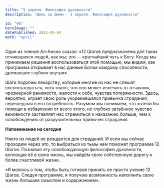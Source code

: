 ```yaml
---
title: "5 апреля. Философия духовности"
description: "День за Днем - 5 апреля. Философия духовности"

id: "96"
heroImage: ""
datePublished: 2023-05-04
moth: "april"
---
```


Один из членов Ал-Анона сказал: «12 Шагов предназначены для таких отчаявшихся
людей, как мы; это — кратчайший путь к Богу. Когда мы принимаем решения
воспользоваться этой помощью, мы видим, как программа открывает в нас данные
Богом каждому способности, дремавшие глубоко внутри».

Шаги подобны лекарству, которые многие из нас не спешат воспользоваться, хотя
знают, что оно может излечить от отчаяния, чрезмерной ранимости, жалости к
себе, чувства потерянности. Здесь, вероятно, играет свою роль укоренившаяся
привычка страдания, перешедшая в его потребность. Разумом мы понимаем, что
хотели бы помощи в избавлении от всего этого, но глубоко затаённое чувство
виновности заставляет нас стремиться к наказанию больше, чем к освобождению от
разрушительных привычек страдания.

**Напоминание на сегодня**

Никто из людей не рождается для страданий. И если мы сейчас проходим через
это, то выбраться из тьмы нам поможет программа 12 Шагов. Познавая эту
освобождающую философию духовности, воплощая её в свою жизнь, мы найдём свою
собственную дорогу к более счастливой жизни.

«Я молюсь о том, чтобы быть готовой принять не просто учение 12 Шагов. Следуя
программе, я получаю возможность наполнить свою жизнь большим смыслом и
содержанием».
